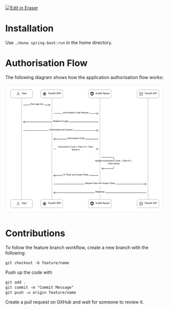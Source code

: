 <p><a target="_blank" href="https://app.eraser.io/workspace/FZOdoDP7gyF1Ceo5SjWs" id="edit-in-eraser-github-link"><img alt="Edit in Eraser" src="https://firebasestorage.googleapis.com/v0/b/second-petal-295822.appspot.com/o/images%2Fgithub%2FOpen%20in%20Eraser.svg?alt=media&amp;token=968381c8-a7e7-472a-8ed6-4a6626da5501"></a></p>

# Installation
Use `./mvnw spring-boot:run` in the home directory.

# Authorisation Flow
The following diagram shows how the application authorisation flow works:

![Authorisation Flow](/.eraser/FZOdoDP7gyF1Ceo5SjWs___U6y9emfrl8eHDv3I72P3GpFUUJa2___---figure---QSFwpNzd4aLUs5wuxthh6---figure---vhnfp7DaSoydBvnDKtHlhg.png "Authorisation Flow")



# Contributions
To follow the feature branch workflow, create a new branch with the following: 

```
git checkout -b feature/name
```
Push up the code with 

```
git add .
git commit -m "Commit Message"
git push -u origin feature/name
```
Create a pull request on GitHub and wait for someone to review it. 


<!--- Eraser file: https://app.eraser.io/workspace/FZOdoDP7gyF1Ceo5SjWs --->